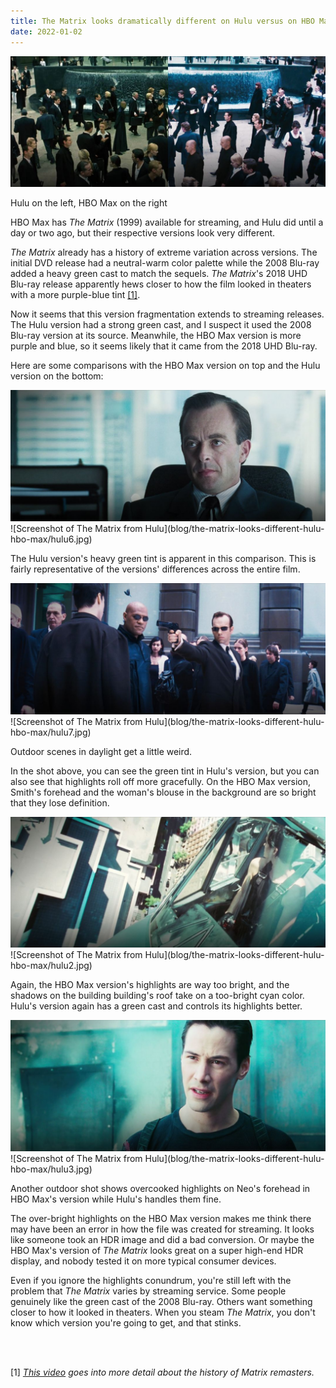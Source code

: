 ```yaml
---
title: The Matrix looks dramatically different on Hulu versus on HBO Max
date: 2022-01-02
---
```


![Comparison of HBO Max and Hulu ](blog/the-matrix-looks-different-hulu-hbo-max/split.jpg)
<div class="img-note">Hulu on the left, HBO Max on the right</div>

HBO Max has _The Matrix_ (1999) available for streaming, and Hulu did until a day or two ago, but their respective versions look very different.

_The Matrix_ already has a history of extreme variation across versions. The initial DVD release had a neutral-warm color palette while the 2008 Blu-ray added a heavy green cast to match the sequels. _The Matrix_'s 2018 UHD Blu-ray release apparently hews closer to how the film looked in theaters with a more purple-blue tint [[1]](blog/the-matrix-looks-different-hulu-hbo-max/index.html#note).

Now it seems that this version fragmentation extends to streaming releases. The Hulu version had a strong green cast, and I suspect it used the 2008 Blu-ray version at its source. Meanwhile, the HBO Max version is more purple and blue, so it seems likely that it came from the 2018 UHD Blu-ray.

Here are some comparisons with the HBO Max version on top and the Hulu version on the bottom:

<img class="img-really-no-pad" src="blog/the-matrix-looks-different-hulu-hbo-max/hbo6.jpg" alt="Screenshot of The Matrix from HBO Max"/>
![Screenshot of The Matrix from Hulu](blog/the-matrix-looks-different-hulu-hbo-max/hulu6.jpg)

The Hulu version's heavy green tint is apparent in this comparison. This is fairly representative of the versions' differences across the entire film.

<img class="img-really-no-pad" src="blog/the-matrix-looks-different-hulu-hbo-max/hbo7.jpg" alt="Screenshot of The Matrix from HBO Max"/>
![Screenshot of The Matrix from Hulu](blog/the-matrix-looks-different-hulu-hbo-max/hulu7.jpg)

Outdoor scenes in daylight get a little weird.

In the shot above, you can see the green tint in Hulu's version, but you can also see that highlights roll off more gracefully. On the HBO Max version, Smith's forehead and the woman's blouse in the background are so bright that they lose definition.

<img class="img-really-no-pad" src="blog/the-matrix-looks-different-hulu-hbo-max/hbo2.jpg" alt="Screenshot of The Matrix from HBO Max"/>
![Screenshot of The Matrix from Hulu](blog/the-matrix-looks-different-hulu-hbo-max/hulu2.jpg)

Again, the HBO Max version's highlights are way too bright, and the shadows on the building building's roof take on a too-bright cyan color. Hulu's version again has a green cast and controls its highlights better.

<img class="img-really-no-pad" src="blog/the-matrix-looks-different-hulu-hbo-max/hbo3.jpg" alt="Screenshot of The Matrix from HBO Max"/>
![Screenshot of The Matrix from Hulu](blog/the-matrix-looks-different-hulu-hbo-max/hulu3.jpg)

Another outdoor shot shows overcooked highlights on Neo's forehead in HBO Max's version while Hulu's handles them fine.

The over-bright highlights on the HBO Max version makes me think there may have been an error in how the file was created for streaming. It looks like someone took an HDR image and did a bad conversion. Or maybe the HBO Max's version of _The Matrix_ looks great on a super high-end HDR display, and nobody tested it on more typical consumer devices.

Even if you ignore the highlights conundrum, you're still left with the problem that _The Matrix_ varies by streaming service. Some people genuinely like the green cast of the 2008 Blu-ray. Others want something closer to how it looked in theaters. When you steam _The Matrix_, you don't know which version you're going to get, and that stinks.

<br>
<br>

[1]<i id="note">
[This video](https://youtu.be/KEdgmNZnLs4) goes into more detail about the history of Matrix remasters.
</i>
